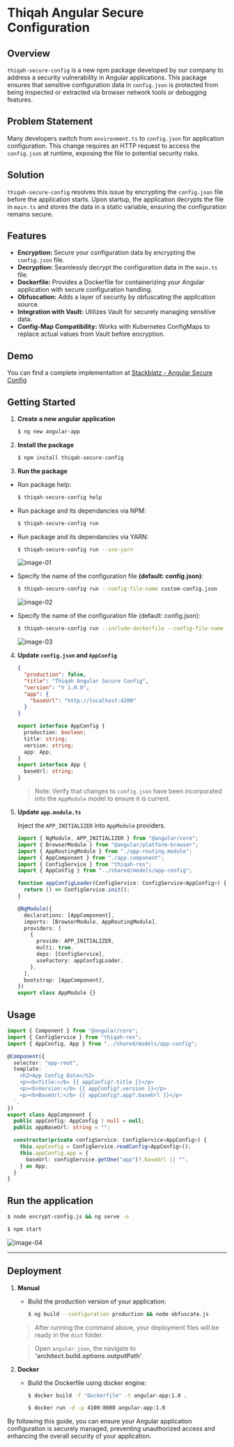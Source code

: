 # Thiqah Angular Secure Configuration

## Overview

`thiqah-secure-config` is a new npm package developed by our company to address a security vulnerability in Angular applications. This package ensures that sensitive configuration data in `config.json` is protected from being inspected or extracted via browser network tools or debugging features.

## Problem Statement

Many developers switch from `environment.ts` to `config.json` for application configuration. This change requires an HTTP request to access the `config.json` at runtime, exposing the file to potential security risks.

## Solution

`thiqah-secure-config` resolves this issue by encrypting the `config.json` file before the application starts. Upon startup, the application decrypts the file in `main.ts` and stores the data in a static variable, ensuring the configuration remains secure.

## Features

- **Encryption:** Secure your configuration data by encrypting the `config.json` file.
- **Decryption:** Seamlessly decrypt the configuration data in the `main.ts` file.
- **Dockerfile:** Provides a Dockerfile for containerizing your Angular application with secure configuration handling.
- **Obfuscation:** Adds a layer of security by obfuscating the application source.
- **Integration with Vault:** Utilizes Vault for securely managing sensitive data.
- **Config-Map Compatibility:** Works with Kubernetes ConfigMaps to replace actual values from Vault before encryption.

## Demo

You can find a complete implementation at [Stackblatz - Angular Secure Config](https://stackblitz.com/edit/stackblitz-starters-yv8x5f)

## Getting Started

1. **Create a new angular application**

   ```sh
   $ ng new angular-app
   ```

2. **Install the package**

   ```sh
   $ npm install thiqah-secure-config
   ```

3. **Run the package**

- Run package help:

  ```sh
  $ thiqah-secure-config help
  ```

- Run package and its dependancies via NPM:
  ```sh
  $ thiqah-secure-config run
  ```
- Run package and its dependancies via YARN:
  ```sh
  $ thiqah-secure-config run --use-yarn
  ```
  ![image-01](https://raw.githubusercontent.com/Akmahmoud2024/thiqah_resources/main/Angular/SecureConfig/images/Run%20package%20and%20its%20dependencies.png)
  
- Specify the name of the configuration file __(default: config.json)__:
  ```sh
  $ thiqah-secure-config run --config-file-name custom-config.json
  ```
  
  ![image-02](https://raw.githubusercontent.com/Akmahmoud2024/thiqah_resources/main/Angular/SecureConfig/images/Specify%20the%20name%20of%20the%20configuration%20file.png)
  
- Specify the name of the configuration file (default: config.json):
  ```sh
  $ thiqah-secure-config run --include-dockerfile --config-file-name custom-config.json
  ```
  
  ![image-03](https://raw.githubusercontent.com/Akmahmoud2024/thiqah_resources/main/Angular/SecureConfig/images/Run%20package%20and%20include%20docker%20dependencies.png)
  
4. **Update `config.json` and `AppConfig`**

   ```json
   {
     "production": false,
     "title": "Thiqah Angular Secure Config",
     "version": "V 1.0.0",
     "app": {
       "baseUrl": "http://localhost:4200"
     }
   }
   ```

   ```ts
   export interface AppConfig {
     production: boolean;
     title: string;
     version: string;
     app: App;
   }
   export interface App {
     baseUrl: string;
   }
   ```

   > Note: Verify that changes to `config.json` have been incorporated into the `AppModule` model to ensure it is current.

5. **Update `app.module.ts`**

   Inject the `APP_INITIALIZER` into `AppModule` providers.

   ```ts
   import { NgModule, APP_INITIALIZER } from "@angular/core";
   import { BrowserModule } from "@angular/platform-browser";
   import { AppRoutingModule } from "./app-routing.module";
   import { AppComponent } from "./app.component";
   import { ConfigService } from "thiqah-res";
   import { AppConfig } from "../shared/models/app-config";

   function appConfigLoader(ConfigService: ConfigService<AppConfig>) {
     return () => ConfigService.init();
   }

   @NgModule({
     declarations: [AppComponent],
     imports: [BrowserModule, AppRoutingModule],
     providers: [
       {
         provide: APP_INITIALIZER,
         multi: true,
         deps: [ConfigService],
         useFactory: appConfigLoader,
       },
     ],
     bootstrap: [AppComponent],
   })
   export class AppModule {}
   ```

## Usage

```ts
import { Component } from "@angular/core";
import { ConfigService } from "thiqah-res";
import { AppConfig, App } from "../shared/models/app-config";

@Component({
  selector: "app-root",
  template: `
    <h2>App Config Data</h2>
    <p><b>Title:</b> {{ appConfig?.title }}</p>
    <p><b>Version:</b> {{ appConfig?.version }}</p>
    <p><b>BaseUrl:</b> {{ appConfig?.app?.baseUrl }}</p>
  `,
})
export class AppComponent {
  public appConfig: AppConfig | null = null;
  public appBaseUrl: string = "";

  constructor(private configService: ConfigService<AppConfig>) {
    this.appConfig = ConfigService.readConfig<AppConfig>();
    this.appConfig.app = {
      baseUrl: configService.getOne("app")?.baseUrl || "",
    } as App;
  }
}
```

## Run the application

```sh
$ node encrypt-config.js && ng serve -o
```

```sh
$ npm start
```
![image-04](https://raw.githubusercontent.com/Akmahmoud2024/thiqah_resources/main/Angular/SecureConfig/images/Angular-Secure-Config.png)

<hr>

## Deployment

1. **Manual**

   - Build the production version of your application:
     ```sh
     $ ng build --configuration production && node obfuscate.js
     ```
   > After running the command above, your deployment files will be ready in the `dist` folder.
   
   > Open `angular.json`, the navigate to __'architect.build.options.outputPath'__.
   
2. **Docker**
   - Build the Dockerfile using docker engine:
     ```sh
     $ docker build -f "Dockerfile" -t angular-app:1.0 .
     ```
     ```sh
     $ docker run -d -p 4100:8080 angular-app:1.0
     ```

By following this guide, you can ensure your Angular application configuration is securely managed, preventing unauthorized access and enhancing the overall security of your application.
